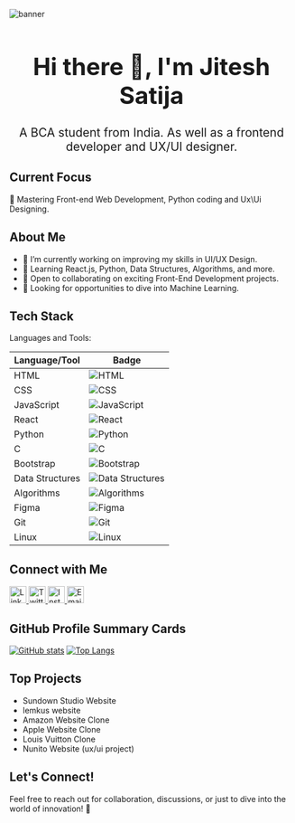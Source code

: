 
 ![banner](https://github.com/jiteshsatija/jiteshsatija/assets/144327651/496ec6fc-8532-436a-bbe7-68a3fe15c383) 



<div align="center">
  <h1 style="font-size: 3em;">Hi there 👋, I'm Jitesh Satija</h1>
</div>

<div align="center">
  <p style="font-size: 1.5em;">A BCA student from India. As well as a frontend developer and UX/UI designer.</p>
</div>

## Current Focus

🚀 Mastering Front-end Web Development, Python coding and Ux\Ui Designing.

## About Me

- 🔭 I’m currently working on improving my skills in UI/UX Design.
- 🌱 Learning React.js, Python, Data Structures, Algorithms, and more.
- 👯 Open to collaborating on exciting Front-End Development projects.
- 🤝 Looking for opportunities to dive into Machine Learning.

  
## Tech Stack

Languages and Tools:

| Language/Tool   | Badge                                                                                                             |
| --------------- | ----------------------------------------------------------------------------------------------------------------- |
| HTML            | ![HTML](https://img.shields.io/badge/HTML-orange?style=for-the-badge&logo=html5&logoColor=white)                  |
| CSS             | ![CSS](https://img.shields.io/badge/CSS-blue?style=for-the-badge&logo=css3&logoColor=white)                       |
| JavaScript      | ![JavaScript](https://img.shields.io/badge/JavaScript-yellow?style=for-the-badge&logo=javascript&logoColor=white) |
| React           | ![React](https://img.shields.io/badge/React-61DAFB?style=for-the-badge&logo=react&logoColor=white)                |
| Python          | ![Python](https://img.shields.io/badge/Python-blue?style=for-the-badge&logo=python&logoColor=white)               |
| C               | ![C](https://img.shields.io/badge/C-00599C?style=for-the-badge&logo=c&logoColor=white)                            |
| Bootstrap       | ![Bootstrap](https://img.shields.io/badge/Bootstrap-563D7C?style=for-the-badge&logo=bootstrap&logoColor=white)    |
| Data Structures | ![Data Structures](https://img.shields.io/badge/Data%20Structures-1abc9c?style=for-the-badge)                     |
| Algorithms      | ![Algorithms](https://img.shields.io/badge/Algorithms-2ecc71?style=for-the-badge)                                 |
| Figma           | ![Figma](https://img.shields.io/badge/Figma-F24E1E?style=for-the-badge&logo=figma&logoColor=white)                |
| Git             | ![Git](https://img.shields.io/badge/Git-F05032?style=for-the-badge&logo=git&logoColor=white)                      |
| Linux           | ![Linux](https://img.shields.io/badge/Linux-1793D1?style=for-the-badge&logo=linux&logoColor=white)                |

## Connect with Me

<a href="https://www.linkedin.com/in/jiteshsatija2006/">
  <img src="https://cdn1.iconfinder.com/data/icons/logotypes/32/circle-linkedin-512.png" alt="LinkedIn" width="30" height="30">
</a>
<a href="https://twitter.com/Jiteshsatija_in">
  <img src="https://freepnglogo.com/images/all_img/1691832460x-twitter-logo-png.png" alt="Twitter" width="30" height="30">
</a>
<a href="https://www.instagram.com/jiteshh.xd/">
  <img src="https://upload.wikimedia.org/wikipedia/commons/thumb/a/a5/Instagram_icon.png/600px-Instagram_icon.png" alt="Instagram" width="30" height="30">
</a>
<a href="mailto:jiteshsatija77@gmail.com">
  <img src="https://cdn4.iconfinder.com/data/icons/social-media-logos-6/512/112-gmail_email_mail-512.png" alt="Email" width="30" height="30">
</a>


## GitHub Profile Summary Cards
[![GitHub stats](https://github-readme-stats.vercel.app/api?username=jiteshsatija&show_icons=true&count_private=true)](https://github.com/jiteshsatija)
[![Top Langs](https://github-readme-stats.vercel.app/api/top-langs/?username=jiteshsatija)](https://github.com/jiteshsatija)

## Top Projects
- Sundown Studio Website
- lemkus website
- Amazon Website Clone
- Apple Website Clone
- Louis Vuitton Clone
- Nunito Website (ux/ui project)


## Let's Connect!
Feel free to reach out for collaboration, discussions, or just to dive into the world of innovation! 🚀

<!---
jiteshsatija/jiteshsatija is a ✨ special ✨ repository because its `README.md` (this file) appears on your GitHub profile.
You can click the Preview link to take a look at your changes.
--->
